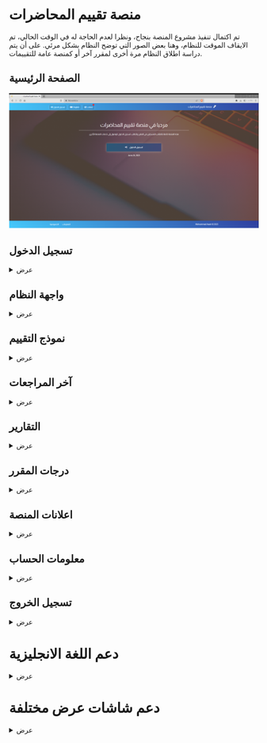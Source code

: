# منصة تقييم المحاضرات
تم اكتمال تنفيذ مشروع المنصة بنجاح، ونظرا لعدم الحاجة له في الوقت الحالي، تم الايقاف الموقت للنظام، وهنا بعض الصور التي توضح النظام بشكل مرئي. على أن يتم دراسة اطلاق النظام مرة أخرى لمقرر آخر أو كمنصة عامة للتقييمات.



## الصفحة الرئيسية
![landing page](./img/1.png)

## تسجيل الدخول
<details>
  <summary>عرض</summary>

  
![Log in](./img/2.png)
![Demo account](./img/3.png)


</details>

## واجهة النظام
<details>
  <summary>عرض</summary>
  
![home page](./img/4.png)

</details>

## نموذج التقييم
<details>
  <summary>عرض</summary>
  
![feedback form 1](./img/5.png)
![feedback form 2](./img/6.png)

</details>

## آخر المراجعات
<details>
  <summary>عرض</summary>
  
![reviews 1](./img/7.png)
![reviews 2](./img/8.png)
![reviews 3](./img/9.png)
![reviews 4](./img/10.png)
![reviews 5](./img/11.png)

</details>


## التقارير

<details>
  <summary>عرض</summary>
  
![marks report](./img/12.png)
![review report](./img/13.png)

</details>

## درجات المقرر
<details>
  <summary>عرض</summary>

![all marks](./img/14.png)

</details>

## اعلانات المنصة
<details>
  <summary>عرض</summary>

![news](./img/17.png)

</details>

## معلومات الحساب
<details>
  <summary>عرض</summary>

![control account](./img/16.png)

</details>

## تسجيل الخروج
<details>
  <summary>عرض</summary>

![logout](./img/18.png)

</details>

# دعم اللغة الانجليزية 
<details>
  <summary>عرض</summary>

![English support](./img/15.png)

</details>

# دعم شاشات عرض مختلفة
<details>
  <summary>عرض</summary>

![mobile friendly](./img/19.png)
![mobile friendly](./img/20.png)

</details>


